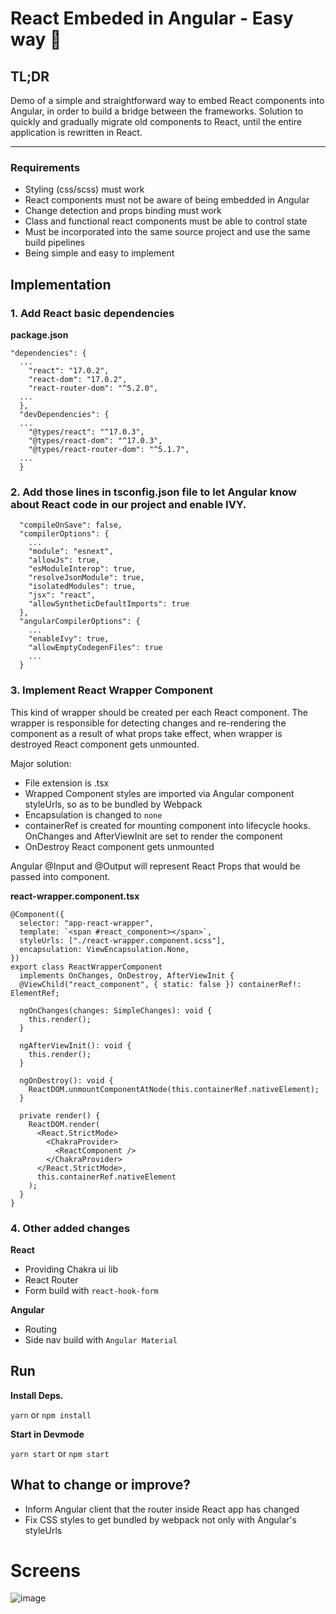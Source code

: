 # React Embeded in Angular - Easy way 🧨

## TL;DR

Demo of a simple and straightforward way to embed React components into Angular, in order to build a bridge between the frameworks. Solution to quickly and gradually migrate old components to React, until the entire application is rewritten in React.

---

### Requirements

- Styling (css/scss) must work
- React components must not be aware of being embedded in Angular
- Change detection and props binding must work
- Class and functional react components must be able to control state
- Must be incorporated into the same source project and use the same build pipelines
- Being simple and easy to implement

## Implementation

### 1. Add React basic dependencies

**package.json**

```
"dependencies": {
  ...
    "react": "17.0.2",
    "react-dom": "17.0.2",
    "react-router-dom": "^5.2.0",
  ...
  },
  "devDependencies": {
  ...
    "@types/react": "^17.0.3",
    "@types/react-dom": "^17.0.3",
    "@types/react-router-dom": "^5.1.7",
  ...
  }
```

### 2. Add those lines in tsconfig.json file to let Angular know about React code in our project and enable IVY.

```
  "compileOnSave": false,
  "compilerOptions": {
    ...
    "module": "esnext",
    "allowJs": true,
    "esModuleInterop": true,
    "resolveJsonModule": true,
    "isolatedModules": true,
    "jsx": "react",
    "allowSyntheticDefaultImports": true
  },
  "angularCompilerOptions": {
    ...
    "enableIvy": true,
    "allowEmptyCodegenFiles": true
    ...
  }
```

### 3. Implement React Wrapper Component

This kind of wrapper should be created per each React component. The wrapper is responsible for detecting changes and re-rendering the component as a result of what props take effect, when wrapper is destroyed React component gets unmounted.

Major solution:

- File extension is .tsx
- Wrapped Component styles are imported via Angular component styleUrls, so as to be bundled by Webpack
- Encapsulation is changed to `none`
- containerRef is created for mounting component into lifecycle hooks. OnChanges and AfterViewInit are set to render the component
- OnDestroy React component gets unmounted

Angular @Input and @Output will represent React Props that would be passed into component.

**react-wrapper.component.tsx**

```
@Component({
  selector: "app-react-wrapper",
  template: `<span #react_component></span>`,
  styleUrls: ["./react-wrapper.component.scss"],
  encapsulation: ViewEncapsulation.None,
})
export class ReactWrapperComponent
  implements OnChanges, OnDestroy, AfterViewInit {
  @ViewChild("react_component", { static: false }) containerRef!: ElementRef;

  ngOnChanges(changes: SimpleChanges): void {
    this.render();
  }

  ngAfterViewInit(): void {
    this.render();
  }

  ngOnDestroy(): void {
    ReactDOM.unmountComponentAtNode(this.containerRef.nativeElement);
  }

  private render() {
    ReactDOM.render(
      <React.StrictMode>
        <ChakraProvider>
          <ReactComponent />
        </ChakraProvider>
      </React.StrictMode>,
      this.containerRef.nativeElement
    );
  }
}
```

### 4. Other added changes

**React**

- Providing Chakra ui lib
- React Router
- Form build with `react-hook-form`

**Angular**

- Routing
- Side nav build with `Angular Material`

## Run

**Install Deps.**

`yarn` or `npm install`

**Start in Devmode**

`yarn start` or `npm start`

## What to change or improve?

- Inform Angular client that the router inside React app has changed
- Fix CSS styles to get bundled by webpack not only with Angular's styleUrls

# Screens
![image](https://user-images.githubusercontent.com/23345904/116921776-c3f86b80-ac54-11eb-9f09-00bf8b83991e.png)

